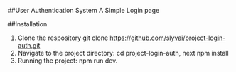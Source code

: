 ##User Authentication System
A Simple Login page 

##Installation 
1. Clone the respository
   git clone https://github.com/slyvai/project-login-auth.git
2. Navigate to the project directory:
   cd project-login-auth, next npm install
3. Running the project:
   npm run dev.

